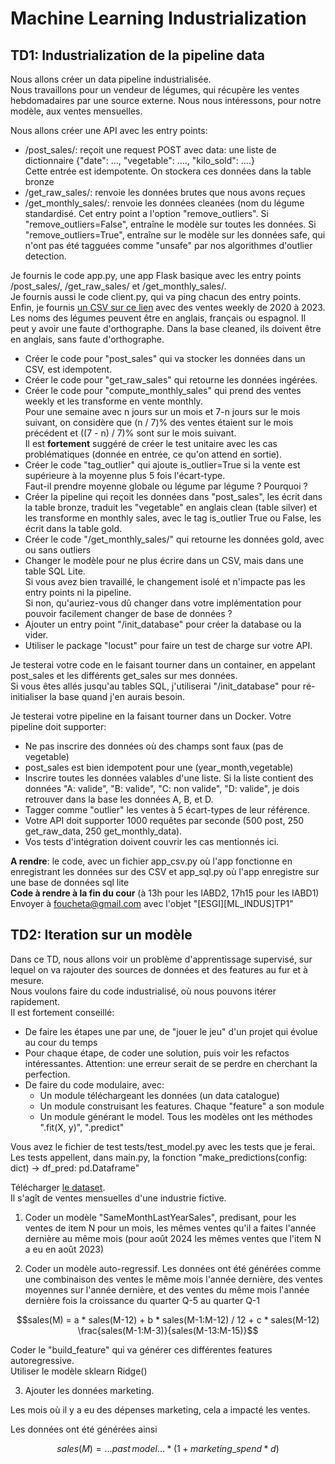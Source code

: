 # Machine Learning Industrialization

## TD1: Industrialization de la pipeline data

Nous allons créer un data pipeline industrialisée. <br/>
Nous travaillons pour un vendeur de légumes, qui récupère les ventes hebdomadaires par une source externe. Nous nous intéressons, pour notre modèle, aux ventes mensuelles.

Nous allons créer une API avec les entry points:
- /post_sales/: reçoit une request POST avec data: une liste de dictionnaire {"date": ..., "vegetable": ...., "kilo_sold": ....} <br/>
Cette entrée est idempotente. On stockera ces données dans la table bronze
- /get_raw_sales/: renvoie les données brutes que nous avons reçues
- /get_monthly_sales/: renvoie les données cleanées (nom du légume standardisé. Cet entry point a l'option "remove_outliers". Si "remove_outliers=False", entraîne le modèle sur toutes les données. Si "remove_outliers=True", entraîne sur le modèle sur les données safe, qui n'ont pas été tagguées comme "unsafe" par nos algorithmes d'outlier detection.

Je fournis le code app.py, une app Flask basique avec les entry points /post_sales/, /get_raw_sales/ et /get_monthly_sales/. <br/>
Je fournis aussi le code client.py, qui va ping chacun des entry points. <br/>
Enfin, je fournis [un CSV sur ce lien](https://drive.google.com/file/d/1WJPZQEijYsfTga6il8Ls3pgjdsGhCrq0/view?usp=sharing) avec des ventes weekly de 2020 à 2023. Les noms des légumes peuvent être en anglais, français ou espagnol. Il peut y avoir une faute d'orthographe. Dans la base cleaned, ils doivent être en anglais, sans faute d'orthographe.

- Créer le code pour "post_sales" qui va stocker les données dans un CSV, est idempotent.
- Créer le code pour "get_raw_sales" qui retourne les données ingérées.
- Créer le code pour "compute_monthly_sales" qui prend des ventes weekly et les transforme en vente monthly. <br/>
Pour une semaine avec n jours sur un mois et 7-n jours sur le mois suivant, on considère que (n / 7)% des ventes étaient sur le mois précédent et ((7 - n) / 7)% sont sur le mois suivant.<br/>
Il est **fortement** suggéré de créer le test unitaire avec les cas problématiques (donnée en entrée, ce qu'on attend en sortie).
- Créer le code "tag_outlier" qui ajoute is_outlier=True si la vente est supérieure à la moyenne plus 5 fois l'écart-type. <br/>
Faut-il prendre moyenne globale ou légume par légume ? Pourquoi ?
- Créer la pipeline qui reçoit les données dans "post_sales", les écrit dans la table bronze, traduit les "vegetable" en anglais clean (table silver) et les transforme en monthly sales, avec le tag is_outlier True ou False, les écrit dans la table gold.
- Créer le code "/get_monthly_sales/" qui retourne les données gold, avec ou sans outliers
- Changer le modèle pour ne plus écrire dans un CSV, mais dans une table SQL Lite.<br/>
Si vous avez bien travaillé, le changement isolé et n'impacte pas les entry points ni la pipeline.<br/>
Si non, qu'auriez-vous dû changer dans votre implémentation pour pouvoir facilement changer de base de données ?
- Ajouter un entry point "/init_database" pour créer la database ou la vider. <br/>
- Utiliser le package "locust" pour faire un test de charge sur votre API.

Je testerai votre code en le faisant tourner dans un container, en appelant post_sales et les différents get_sales sur mes données. <br/>
Si vous êtes allés jusqu'au tables SQL, j'utiliserai "/init_database" pour ré-initialiser la base quand j'en aurais besoin.

Je testerai votre pipeline en la faisant tourner dans un Docker. Votre pipeline doit supporter:
- Ne pas inscrire des données où des champs sont faux (pas de vegetable)
- post_sales est bien idempotent pour une (year_month,vegetable)
- Inscrire toutes les données valables d'une liste. Si la liste contient des données "A: valide", "B: valide", "C: non valide", "D: valide", je dois retrouver dans la base les données A, B, et D.
- Tagger comme "outlier" les ventes à 5 écart-types de leur référence.
- Votre API doit supporter 1000 requêtes par seconde (500 post, 250 get_raw_data, 250 get_monthly_data).
- Vos tests d'intégration doivent couvrir les cas mentionnés ici.

**A rendre**: le code, avec un fichier app_csv.py où l'app fonctionne en enregistrant les données sur des CSV et app_sql.py où l'app enregistre sur une base de données sql lite<br/>
**Code à rendre à la fin du cour** (à 13h pour les IABD2, 17h15 pour les IABD1)
Envoyer à foucheta@gmail.com avec l'objet "[ESGI][ML_INDUS]TP1"

## TD2: Iteration sur un modèle

Dans ce TD, nous allons voir un problème d'apprentissage supervisé, sur lequel on va rajouter des sources de données et des features au fur et à mesure. <br/>
Nous voulons faire du code industrialisé, où nous pouvons itérer rapidement. <br/>
Il est fortement conseillé:
- De faire les étapes une par une, de "jouer le jeu" d'un projet qui évolue au cour du temps
- Pour chaque étape, de coder une solution, puis voir les refactos intéressantes. Attention: une erreur serait de se perdre en cherchant la perfection. 
- De faire du code modulaire, avec:
  - Un module téléchargeant les données (un data catalogue)
  - Un module construisant les features. Chaque "feature" a son module
  - Un module générant le model. Tous les modèles ont les méthodes ".fit(X, y)", ".predict"

Vous avez le fichier de test tests/test_model.py avec les tests que je ferai. <br/>
Les tests appellent, dans main.py, la fonction "make_predictions(config: dict) -> df_pred: pd.Dataframe"


Télécharger [le dataset](https://drive.google.com/file/d/1OFDGVqlmx-5-hE3Bnn-996LGpumScwOV/view?usp=sharing). <br/>
Il s'agît de ventes mensuelles d'une industrie fictive.

1) Coder un modèle "SameMonthLastYearSales", predisant, pour les ventes de item N pour un mois, les mêmes ventes qu'il a faites l'année dernière au même mois (pour août 2024 les mêmes ventes que l'item N a eu en août 2023)

2) Coder un modèle auto-regressif.
Les données ont été générées comme une combinaison des ventes le même mois l'année dernière, des ventes moyennes sur l'année dernière, et des ventes du même mois l'année dernière fois la croissance du quarter Q-5 au quarter Q-1

$$sales(M) = a * sales(M-12) + b * sales(M-1:M-12) / 12 + c * sales(M-12) \frac{sales(M-1:M-3)}{sales(M-13:M-15)}$$

Coder le "build_feature" qui va générer ces différentes features autoregressive. <br/>
Utiliser le modèle sklearn Ridge()

3) Ajouter les données marketing.

Les mois où il y a eu des dépenses marketing, cela a impacté les ventes.

Les données ont été générées ainsi

$$ sales(M) = ...past\, model... * (1 + marketing\_spend * d) $$
